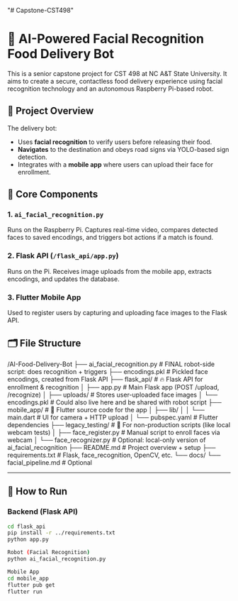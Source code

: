 "# Capstone-CST498" 
# 🍱 AI-Powered Facial Recognition Food Delivery Bot

This is a senior capstone project for CST 498 at NC A&T State University. It aims to create a secure, contactless food delivery experience using facial recognition technology and an autonomous Raspberry Pi-based robot.

## 🤖 Project Overview

The delivery bot:
- Uses **facial recognition** to verify users before releasing their food.
- **Navigates** to the destination and obeys road signs via YOLO-based sign detection.
- Integrates with a **mobile app** where users can upload their face for enrollment.

## 🧠 Core Components

### 1. `ai_facial_recognition.py`
Runs on the Raspberry Pi. Captures real-time video, compares detected faces to saved encodings, and triggers bot actions if a match is found.

### 2. Flask API (`/flask_api/app.py`)
Runs on the Pi. Receives image uploads from the mobile app, extracts encodings, and updates the database.

### 3. Flutter Mobile App
Used to register users by capturing and uploading face images to the Flask API.

## 🗂️ File Structure

/AI-Food-Delivery-Bot
├── ai_facial_recognition.py          # FINAL robot-side script: does recognition + triggers
├── encodings.pkl                     # Pickled face encodings, created from Flask API
├── flask_api/                        # 🔥 Flask API for enrollment & recognition
│   ├── app.py                        # Main Flask app (POST /upload, /recognize)
│   ├── uploads/                      # Stores user-uploaded face images
│   └── encodings.pkl                 # Could also live here and be shared with robot script
├── mobile_app/                       # 📱 Flutter source code for the app
│   ├── lib/
│   │   └── main.dart                 # UI for camera + HTTP upload
│   └── pubspec.yaml                  # Flutter dependencies
├── legacy_testing/                  # 🧪 For non-production scripts (like local webcam tests)
│   ├── face_register.py             # Manual script to enroll faces via webcam
│   └── face_recognizer.py           # Optional: local-only version of ai_facial_recognition
├── README.md                         # Project overview + setup
├── requirements.txt                  # Flask, face_recognition, OpenCV, etc.
└── docs/
    └── facial_pipeline.md           # Optional

-----------------------------------------------------------------


## 🚀 How to Run

### Backend (Flask API)
```bash
cd flask_api
pip install -r ../requirements.txt
python app.py

Robot (Facial Recognition)
python ai_facial_recognition.py

Mobile App
cd mobile_app
flutter pub get
flutter run
